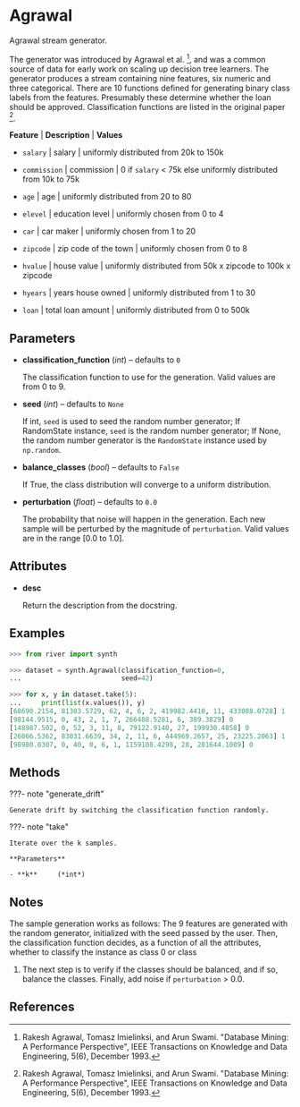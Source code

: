 # Agrawal

Agrawal stream generator.

The generator was introduced by Agrawal et al. [^1], and was a common source of data for early work on scaling up decision tree learners. The generator produces a stream containing nine features, six numeric and three categorical. There are 10 functions defined for generating binary class labels from the features. Presumably these determine whether the loan should be approved. Classification functions are listed in the original paper [^1]. 

**Feature** | **Description** | **Values** 

* `salary` | salary | uniformly distributed from 20k to 150k 

* `commission` | commission | 0 if `salary` < 75k else uniformly distributed from 10k to 75k 

* `age` | age | uniformly distributed from 20 to 80 

* `elevel` | education level | uniformly chosen from 0 to 4 

* `car` | car maker | uniformly chosen from 1 to 20 

* `zipcode` | zip code of the town | uniformly chosen from 0 to 8 

* `hvalue` | house value | uniformly distributed from 50k x zipcode to 100k x zipcode 

* `hyears` | years house owned | uniformly distributed from 1 to 30 

* `loan` | total loan amount | uniformly distributed from 0 to 500k

## Parameters

- **classification_function** (*int*) – defaults to `0`

    The classification function to use for the generation. Valid values are from 0 to 9.

- **seed** (*int*) – defaults to `None`

    If int, `seed` is used to seed the random number generator; If RandomState instance, `seed` is the random number generator; If None, the random number generator is the `RandomState` instance used by `np.random`.

- **balance_classes** (*bool*) – defaults to `False`

    If True, the class distribution will converge to a uniform distribution.

- **perturbation** (*float*) – defaults to `0.0`

    The probability that noise will happen in the generation. Each new sample will be perturbed by the magnitude of `perturbation`. Valid values are in the range [0.0 to 1.0].


## Attributes

- **desc**

    Return the description from the docstring.


## Examples

```python
>>> from river import synth

>>> dataset = synth.Agrawal(classification_function=0,
...                         seed=42)

>>> for x, y in dataset.take(5):
...     print(list(x.values()), y)
[68690.2154, 81303.5729, 62, 4, 6, 2, 419982.4410, 11, 433088.0728] 1
[98144.9515, 0, 43, 2, 1, 7, 266488.5281, 6, 389.3829] 0
[148987.502, 0, 52, 3, 11, 8, 79122.9140, 27, 199930.4858] 0
[26066.5362, 83031.6639, 34, 2, 11, 6, 444969.2657, 25, 23225.2063] 1
[98980.8307, 0, 40, 0, 6, 1, 1159108.4298, 28, 281644.1089] 0
```

## Methods

???- note "generate_drift"

    Generate drift by switching the classification function randomly.

    
???- note "take"

    Iterate over the k samples.

    **Parameters**

    - **k**     (*int*)    
    
## Notes

The sample generation works as follows: The 9 features are generated
with the random generator, initialized with the seed passed by the
user. Then, the classification function decides, as a function of all
the attributes, whether to classify the instance as class 0 or class
1. The next step is to verify if the classes should be balanced, and
if so, balance the classes. Finally, add noise if `perturbation` > 0.0.

## References

[^1]: Rakesh Agrawal, Tomasz Imielinksi, and Arun Swami. "Database Mining:
      A Performance Perspective", IEEE Transactions on Knowledge and
      Data Engineering, 5(6), December 1993.

